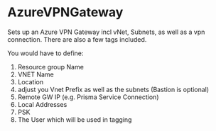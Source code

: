 # AzureVPNGateway
Sets up an Azure VPN Gateway incl vNet, Subnets, as well as a vpn connection. 
There are also a few tags included.

You would have to define:
1. Resource group Name
2. VNET Name
3. Location
4. adjust you Vnet Prefix as well as the subnets (Bastion is optional)
5. Remote GW IP (e.g. Prisma Service Connection)
6. Local Addresses
7. PSK
8. The User which will be used in tagging
